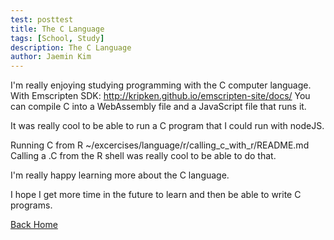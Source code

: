 ```yaml
---
test: posttest
title: The C Language
tags: [School, Study]
description: The C Language
author: Jaemin Kim
--- 
```


I'm really enjoying studying programming with the C computer language.
With Emscripten SDK:
http://kripken.github.io/emscripten-site/docs/
You can compile C into a WebAssembly file and a JavaScript file that runs it.

It was really cool to be able to run a C program that I could run with nodeJS.

Running C from R
~/excercises/language/r/calling_c_with_r/README.md
Calling a .C from the R shell was really cool to be able to do that.

I'm really happy learning more about the C language.

I hope I get more time in the future to learn and then be able to write C programs.

[Back Home](https://jaemnkm.github.io/jekyll-now/)